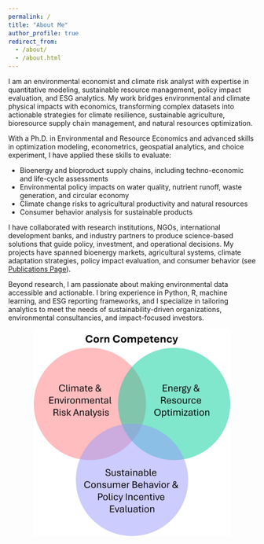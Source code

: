 ```yaml
---
permalink: /
title: "About Me"
author_profile: true
redirect_from: 
  - /about/
  - /about.html
---
```


I am an environmental economist and climate risk analyst with expertise in quantitative modeling, sustainable resource management, policy impact evaluation, and ESG analytics. My work bridges environmental and climate physical impacts with economics, transforming complex datasets into actionable strategies for climate resilience, sustainable agriculture, bioresource supply chain management, and natural resources optimization.

With a Ph.D. in Environmental and Resource Economics and advanced skills in optimization modeling, econometrics, geospatial analytics, and choice experiment, I have applied these skills to evaluate:
* Bioenergy and bioproduct supply chains, including techno-economic and life-cycle assessments
* Environmental policy impacts on water quality, nutrient runoff, waste generation, and circular economy
* Climate change risks to agricultural productivity and natural resources
* Consumer behavior analysis for sustainable products

I have collaborated with research institutions, NGOs, international development banks, and industry partners to produce science-based solutions that guide policy, investment, and operational decisions. My projects have spanned bioenergy markets, agricultural systems, climate adaptation strategies, policy impact evaluation, and consumer behavior (see [Publications Page](https://ykaih.github.io/publications/)).

Beyond research, I am passionate about making environmental data accessible and actionable. I bring experience in Python, R, machine learning, and ESG reporting frameworks, and I specialize in tailoring analytics to meet the needs of sustainability-driven organizations, environmental consultancies, and impact-focused investors.

<img src="/images/Core-competency.jpg" alt="Core-competency-venn" width="400" style="display:block; margin:auto;">
